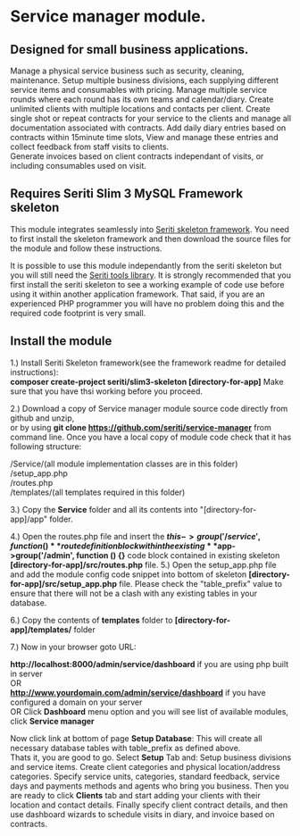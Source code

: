 # Service manager module. 

## Designed for small business applications.

Manage a physical service business such as security, cleaning, maintenance. 
Setup multiple business divisions, each supplying different service items and consumables with pricing. 
Manage multiple service rounds where each round has its own teams and calendar/diary.
Create unlimited clients with multiple locations and contacts per client.
Create single shot or repeat contracts for your service to the clients and manage all documentation associated with contracts. 
Add daily diary entries based on contracts within 15minute time slots, View and manage these entries and collect feedback from staff visits to clients.  
Generate invoices based on client contracts independant of visits, or including consumables used on visit. 

## Requires Seriti Slim 3 MySQL Framework skeleton

This module integrates seamlessly into [Seriti skeleton framework](https://github.com/seriti/slim3-skeleton).
You need to first install the skeleton framework and then download the source files for the module and follow these instructions.

It is possible to use this module independantly from the seriti skeleton but you will still need the [Seriti tools library](https://github.com/seriti/tools).
It is strongly recommended that you first install the seriti skeleton to see a working example of code use before using it within another application framework.
That said, if you are an experienced PHP programmer you will have no problem doing this and the required code footprint is very small.  

## Install the module

1.) Install Seriti Skeleton framework(see the framework readme for detailed instructions):   
    **composer create-project seriti/slim3-skeleton [directory-for-app]**
    Make sure that you have thsi working before you proceed.

2.) Download a copy of Service manager module source code directly from github and unzip,  
or by using **git clone https://github.com/seriti/service-manager** from command line.
Once you have a local copy of module code check that it has following structure:

/Service/(all module implementation classes are in this folder)  
/setup_app.php  
/routes.php  
/templates/(all templates required in this folder)  

3.) Copy the **Service** folder and all its contents into "[directory-for-app]/app" folder.

4.) Open the routes.php file and insert the **$this->group('/service', function (){}** route definition block
within the existing  **$app->group('/admin', function () {}** code block contained in existing skeleton **[directory-for-app]/src/routes.php** file.
5.) Open the setup_app.php file and  add the module config code snippet into bottom of skeleton **[directory-for-app]/src/setup_app.php** file.
Please check the "table_prefix" value to ensure that there will not be a clash with any existing tables in your database.

6.) Copy the contents of **templates** folder to **[directory-for-app]/templates/** folder

7.) Now in your browser goto URL:  

**http://localhost:8000/admin/service/dashboard** if you are using php built in server  
OR  
**http://www.yourdomain.com/admin/service/dashboard** if you have configured a domain on your server  
OR
Click **Dashboard** menu option and you will see list of available modules, click **Service manager**  

Now click link at bottom of page **Setup Database**: This will create all necessary database tables with table_prefix as defined above.  
Thats it, you are good to go. Select **Setup** Tab and: Setup business divisions and service items. Create client categories and physical location/address categories.
Specify service units, categories, standard feedback, service days and payments methods and agents who bring you business. 
Then you are ready to click **Clients** tab and start adding your clients with their location and contact details. 
Finally specify client contract details, and then use dashboard wizards to schedule visits in diary, and invoice based on contracts.

